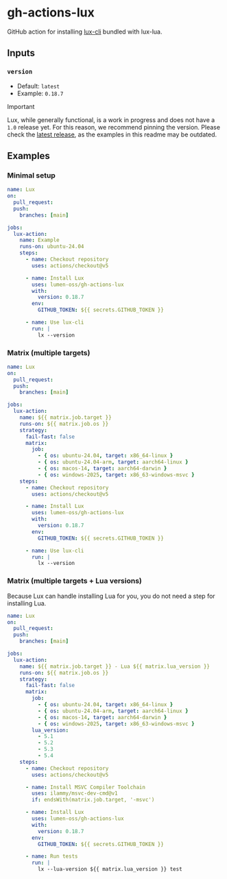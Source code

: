 # gh-actions-lux

GitHub action for installing [lux-cli](https://lux.lumen-labs.org/) bundled with
lux-lua.

## Inputs

### `version`

- Default: `latest`
- Example: `0.18.7`

> [!IMPORTANT]
>
> Lux, while generally functional, is a work in progress and does not have a
> `1.0` release yet. For this reason, we recommend pinning the version. Please
> check the [latest release](https://github.com/lumen-oss/lux/releases/latest),
> as the examples in this readme may be outdated.

## Examples

### Minimal setup

```yaml
name: Lux
on:
  pull_request:
  push:
    branches: [main]

jobs:
  lux-action:
    name: Example
    runs-on: ubuntu-24.04
    steps:
      - name: Checkout repository
        uses: actions/checkout@v5

      - name: Install Lux
        uses: lumen-oss/gh-actions-lux
        with:
          version: 0.18.7
        env:
          GITHUB_TOKEN: ${{ secrets.GITHUB_TOKEN }}

      - name: Use lux-cli
        run: |
          lx --version
```

### Matrix (multiple targets)

```yaml
name: Lux
on:
  pull_request:
  push:
    branches: [main]

jobs:
  lux-action:
    name: ${{ matrix.job.target }}
    runs-on: ${{ matrix.job.os }}
    strategy:
      fail-fast: false
      matrix:
        job:
          - { os: ubuntu-24.04, target: x86_64-linux }
          - { os: ubuntu-24.04-arm, target: aarch64-linux }
          - { os: macos-14, target: aarch64-darwin }
          - { os: windows-2025, target: x86_63-windows-msvc }
    steps:
      - name: Checkout repository
        uses: actions/checkout@v5

      - name: Install Lux
        uses: lumen-oss/gh-actions-lux
        with:
          version: 0.18.7
        env:
          GITHUB_TOKEN: ${{ secrets.GITHUB_TOKEN }}

      - name: Use lux-cli
        run: |
          lx --version
```

### Matrix (multiple targets + Lua versions)

Because Lux can handle installing Lua for you, you do not need a step for
installing Lua.

```yaml
name: Lux
on:
  pull_request:
  push:
    branches: [main]

jobs:
  lux-action:
    name: ${{ matrix.job.target }} - Lua ${{ matrix.lua_version }}
    runs-on: ${{ matrix.job.os }}
    strategy:
      fail-fast: false
      matrix:
        job:
          - { os: ubuntu-24.04, target: x86_64-linux }
          - { os: ubuntu-24.04-arm, target: aarch64-linux }
          - { os: macos-14, target: aarch64-darwin }
          - { os: windows-2025, target: x86_63-windows-msvc }
        lua_version:
          - 5.1
          - 5.2
          - 5.3
          - 5.4
    steps:
      - name: Checkout repository
        uses: actions/checkout@v5

      - name: Install MSVC Compiler Toolchain
        uses: ilammy/msvc-dev-cmd@v1
        if: endsWith(matrix.job.target, '-msvc')

      - name: Install Lux
        uses: lumen-oss/gh-actions-lux
        with:
          version: 0.18.7
        env:
          GITHUB_TOKEN: ${{ secrets.GITHUB_TOKEN }}

      - name: Run tests
        run: |
          lx --lua-version ${{ matrix.lua_version }} test
```
